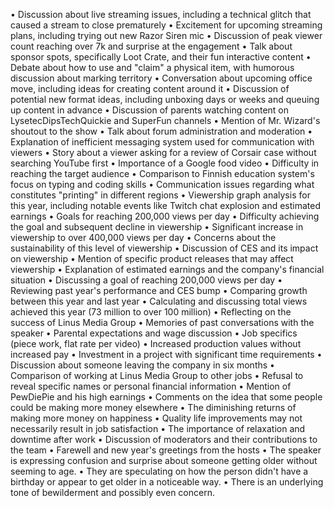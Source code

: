• Discussion about live streaming issues, including a technical glitch that caused a stream to close prematurely
• Excitement for upcoming streaming plans, including trying out new Razor Siren mic
• Discussion of peak viewer count reaching over 7k and surprise at the engagement
• Talk about sponsor spots, specifically Loot Crate, and their fun interactive content
• Debate about how to use and "claim" a physical item, with humorous discussion about marking territory
• Conversation about upcoming office move, including ideas for creating content around it
• Discussion of potential new format ideas, including unboxing days or weeks and queuing up content in advance
• Discussion of parents watching content on LysetecDipsTechQuickie and SuperFun channels
• Mention of Mr. Wizard's shoutout to the show
• Talk about forum administration and moderation
• Explanation of inefficient messaging system used for communication with viewers
• Story about a viewer asking for a review of Corsair case without searching YouTube first
• Importance of a Google food video
• Difficulty in reaching the target audience
• Comparison to Finnish education system's focus on typing and coding skills
• Communication issues regarding what constitutes "printing" in different regions
• Viewership graph analysis for this year, including notable events like Twitch chat explosion and estimated earnings
• Goals for reaching 200,000 views per day
• Difficulty achieving the goal and subsequent decline in viewership
• Significant increase in viewership to over 400,000 views per day
• Concerns about the sustainability of this level of viewership
• Discussion of CES and its impact on viewership
• Mention of specific product releases that may affect viewership
• Explanation of estimated earnings and the company's financial situation
• Discussing a goal of reaching 200,000 views per day
• Reviewing past year's performance and CES bump
• Comparing growth between this year and last year
• Calculating and discussing total views achieved this year (73 million to over 100 million)
• Reflecting on the success of Linus Media Group
• Memories of past conversations with the speaker
• Parental expectations and wage discussion
• Job specifics (piece work, flat rate per video)
• Increased production values without increased pay
• Investment in a project with significant time requirements
• Discussion about someone leaving the company in six months
• Comparison of working at Linus Media Group to other jobs
• Refusal to reveal specific names or personal financial information
• Mention of PewDiePie and his high earnings
• Comments on the idea that some people could be making more money elsewhere
• The diminishing returns of making more money on happiness
• Quality life improvements may not necessarily result in job satisfaction
• The importance of relaxation and downtime after work
• Discussion of moderators and their contributions to the team
• Farewell and new year's greetings from the hosts
• The speaker is expressing confusion and surprise about someone getting older without seeming to age.
• They are speculating on how the person didn't have a birthday or appear to get older in a noticeable way.
• There is an underlying tone of bewilderment and possibly even concern.